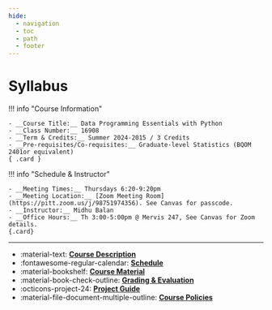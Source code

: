 ```yaml
---
hide:
  - navigation
  - toc
  - path
  - footer
---
```


# Syllabus

<div class="grid" markdown>

!!! info "Course Information"

    - __Course Title:__ Data Programming Essentials with Python
    - __Class Number:__ 16908
    - __Term & Credits:__ Summer 2024-2015 / 3 Credits
    - __Pre-requisites/Co-requisites:__ Graduate-level Statistics (BQOM 2401or equivalent)
    { .card }

!!! info "Schedule & Instructor"  

    - __Meeting Times:__ Thursdays 6:20-9:20pm 
    - __Meeting Location:__ [Zoom Meeting Room](https://pitt.zoom.us/j/98751974356). See Canvas for passcode.
    - __Instructor:__ Midhu Balan
    - __Office Hours:__ Th 3:00-5:00pm @ Mervis 247, See Canvas for Zoom details.
    {.card}

</div>

--- 


<div class="grid cards" markdown>

- :material-text: [__Course Description__](course-description.md)
- :fontawesome-regular-calendar: [__Schedule__](schedule.md)
- :material-bookshelf: [__Course Material__](course-materials.md)
- :material-book-check-outline: [__Grading & Evaluation__](grading.md)
- :octicons-project-24: [__Project Guide__](project-guide.md)
- :material-file-document-multiple-outline: [__Course Policies__](course-policies.md)

</div>